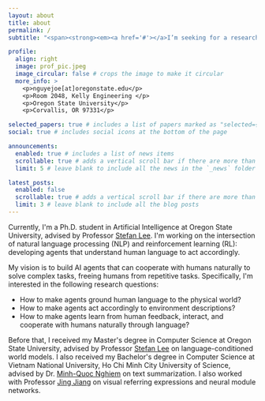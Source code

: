 ```yaml
---
layout: about
title: about
permalink: /
subtitle: "<span><strong><em><a href='#'></a>I’m seeking for a research scientist/engineering intern about NLP/RL in summer 2026. Feel free to contact me. Thank you!</em></strong></span>"

profile:
  align: right
  image: prof_pic.jpeg
  image_circular: false # crops the image to make it circular
  more_info: >
    <p>nguyejoe[at]oregonstate.edu</p>
    <p>Room 2048, Kelly Engineering </p>
    <p>Oregon State University</p>
    <p>Corvallis, OR 97331</p>

selected_papers: true # includes a list of papers marked as "selected={true}"
social: true # includes social icons at the bottom of the page

announcements:
  enabled: true # includes a list of news items
  scrollable: true # adds a vertical scroll bar if there are more than 3 news items
  limit: 5 # leave blank to include all the news in the `_news` folder

latest_posts:
  enabled: false
  scrollable: true # adds a vertical scroll bar if there are more than 3 new posts items
  limit: 3 # leave blank to include all the blog posts
---
```


<style>
article {
  text-align: justify !important;
}
</style>

Currently, I'm a Ph.D. student in Artificial Intelligence at Oregon State University, advised by Professor [Stefan Lee](https://web.engr.oregonstate.edu/~leestef/). I'm working on the intersection of natural language processing (NLP) and reinforcement learning (RL): developing agents that understand human language to act accordingly.

My vision is to build AI agents that can cooperate with humans naturally to solve complex tasks, freeing humans from repetitive tasks. Specifically, I'm interested in the following research questions:

- How to make agents ground human language to the physical world?
- How to make agents act accordingly to environment descriptions?
- How to make agents learn from human feedback, interact, and cooperate with humans naturally through language?

Before that, I received my Master's degree in Computer Science at Oregon State University, advised by Professor [Stefan Lee](https://web.engr.oregonstate.edu/~leestef/) on language-conditioned world models. I also received my Bachelor's degree in Computer Science at Vietnam National University, Ho Chi Minh City University of Science, advised by Dr. [Minh-Quoc Nghiem](https://scholar.google.com/citations?user=fCsNZTcAAAAJ&hl=en) on text summarization. I also worked with Professor [Jing Jiang](https://comp.anu.edu.au/people/jing-jiang/) on visual referring expressions and neural module networks.
